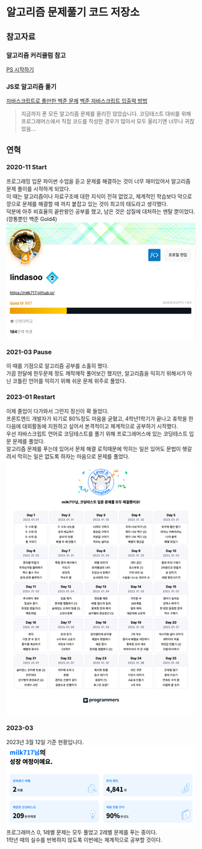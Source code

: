 # 알고리즘 문제풀기 코드 저장소

## 참고자료
### 알고리즘 커리큘럼 참고
[PS 시작하기](https://plzrun.tistory.com/entry/%EC%95%8C%EA%B3%A0%EB%A6%AC%EC%A6%98-%EB%AC%B8%EC%A0%9C%ED%92%80%EC%9D%B4PS-%EC%8B%9C%EC%9E%91%ED%95%98%EA%B8%B0)
### JS로 알고리즘 풀기
[자바스크립트로 풀만한 백준 문제](https://github.com/haesoo-y/baekjoon-for-js)
[백준 자바스크립트 입출력 방법](https://wonyoung2257.tistory.com/36)

> 지금까지 푼 모든 알고리즘 문제를 올리진 않았습니다.
> 코딩테스트 대비를 위해 프로그래머스에서 직접 코드를 작성한 경우가 많아서 모두 올리기엔 너무나 귀찮았음...

## 연혁
### 2020-11 Start
프로그래밍 입문 파이썬 수업을 듣고 문제를 해결하는 것이 너무 재미있어서 알고리즘 문제 풀이를 시작하게 되었다.  
이 때는 알고리즘이나 자료구조에 대한 지식이 전혀 없었고, 체계적인 학습보다 악으로 깡으로 문제를 해결할 때 까지 붙잡고 있는 것이 최고의 태도라고 생각했다.  
덕분에 아주 비효율의 끝판왕인 공부를 했고, 남은 것은 삽질에 대처하는 멘탈 뿐이었다.(깡통뿐인 백준 Gold4)
![solved.ac](image/img.png)

### 2021-03 Pause
이 때를 기점으로 알고리즘 공부를 소홀히 했다.  
가끔 한달에 한두문제 정도 깨작깨작 풀어보긴 했지만, 알고리즘을 익히기 위해서가 아닌 코틀린 언어를 익히기 위해 쉬운 문제 위주로 풀었다.

### 2023-01 Restart
이제 졸업이 다가와서 그런지 정신이 확 들었다.  
프론트엔드 개발자가 되기로 80%정도 마음을 굳혔고, 4학년1학기가 끝나고 휴학을 한 다음에 대외활동에 지원하고 싶어서 본격적이고 체계적으로 공부하기 시작했다.  
우선 자바스크립트 언어로 코딩테스트를 풀기 위해 프로그래머스에 있는 코딩테스트 입문 문제를 풀었다.  
알고리즘 문제를 푸는데 있어서 문제 해결 로직때문에 막히는 일은 있어도 문법이 헷갈려서 막히는 일은 없도록 하자는 마음으로 문제를 풀었다.  
![코딩테스트 입문 캘린더.png](image/img2.png)

### 2023-03
2023년 3월 12일 기준 현황입니다.
![2023년 3월 12일 기준](image/img3.png)
프로그래머스 0, 1레벨 문제는 모두 풀었고 2레벨 문제를 푸는 중이다.  
1학년 때의 실수를 반복하지 않도록 이번에는 체계적으로 공부할 것이다.

